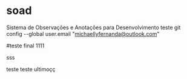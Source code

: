# soad
Sistema de Observações e Anotações para Desenvolvimento
teste
git config --global user.email "michaellyfernanda@outlook.com" 


#teste final 1111

sss


teste teste ultimoçç